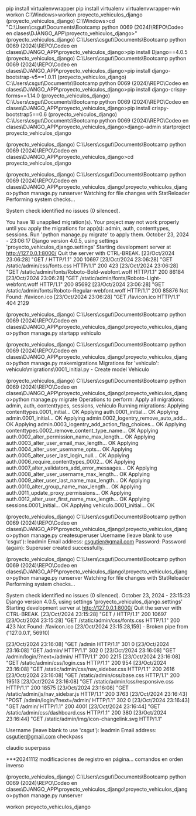 pip install virtualenvwrapper
pip install virtualenv virtualenvwrapper-win
workon
C:\Windows>workon proyecto_vehiculos_django
(proyecto_vehiculos_django) C:\Windows>cd "C:\Users\csgut\Documents\Bootcamp python 0069 (2024)\REPO\Codeo en clases\DJANGO_APP\proyecto_vehiculos_django>"
(proyecto_vehiculos_django) C:\Users\csgut\Documents\Bootcamp python 0069 (2024)\REPO\Codeo en clases\DJANGO_APP\proyecto_vehiculos_django>pip install Django==4.0.5
(proyecto_vehiculos_django) C:\Users\csgut\Documents\Bootcamp python 0069 (2024)\REPO\Codeo en clases\DJANGO_APP\proyecto_vehiculos_django>pip install django-bootstrap-v5==1.0.11
(proyecto_vehiculos_django) C:\Users\csgut\Documents\Bootcamp python 0069 (2024)\REPO\Codeo en clases\DJANGO_APP\proyecto_vehiculos_django>pip install django-crispy-forms==1.14.0
(proyecto_vehiculos_django) C:\Users\csgut\Documents\Bootcamp python 0069 (2024)\REPO\Codeo en clases\DJANGO_APP\proyecto_vehiculos_django>pip install crispy-bootstrap5==0.6
(proyecto_vehiculos_django) C:\Users\csgut\Documents\Bootcamp python 0069 (2024)\REPO\Codeo en clases\DJANGO_APP\proyecto_vehiculos_django>django-admin startproject proyecto_vehiculos_django

(proyecto_vehiculos_django) C:\Users\csgut\Documents\Bootcamp python 0069 (2024)\REPO\Codeo en clases\DJANGO_APP\proyecto_vehiculos_django>cd proyecto_vehiculos_django

(proyecto_vehiculos_django) C:\Users\csgut\Documents\Bootcamp python 0069 (2024)\REPO\Codeo en clases\DJANGO_APP\proyecto_vehiculos_django\proyecto_vehiculos_django>python manage.py runserver
Watching for file changes with StatReloader
Performing system checks...

System check identified no issues (0 silenced).

You have 18 unapplied migration(s). Your project may not work properly until you apply the migrations for app(s): admin, auth, contenttypes, sessions.
Run 'python manage.py migrate' to apply them.
October 23, 2024 - 23:06:17
Django version 4.0.5, using settings 'proyecto_vehiculos_django.settings'
Starting development server at http://127.0.0.1:8000/
Quit the server with CTRL-BREAK.
[23/Oct/2024 23:06:28] "GET / HTTP/1.1" 200 10697
[23/Oct/2024 23:06:28] "GET /static/admin/css/fonts.css HTTP/1.1" 200 423
[23/Oct/2024 23:06:28] "GET /static/admin/fonts/Roboto-Bold-webfont.woff HTTP/1.1" 200 86184
[23/Oct/2024 23:06:28] "GET /static/admin/fonts/Roboto-Light-webfont.woff HTTP/1.1" 200 85692
[23/Oct/2024 23:06:28] "GET /static/admin/fonts/Roboto-Regular-webfont.woff HTTP/1.1" 200 85876
Not Found: /favicon.ico
[23/Oct/2024 23:06:28] "GET /favicon.ico HTTP/1.1" 404 2129

(proyecto_vehiculos_django) C:\Users\csgut\Documents\Bootcamp python 0069 (2024)\REPO\Codeo en clases\DJANGO_APP\proyecto_vehiculos_django\proyecto_vehiculos_django>python manage.py startapp vehiculo

(proyecto_vehiculos_django) C:\Users\csgut\Documents\Bootcamp python 0069 (2024)\REPO\Codeo en clases\DJANGO_APP\proyecto_vehiculos_django\proyecto_vehiculos_django>python manage.py makemigrations
Migrations for 'vehiculo':
  vehiculo\migrations\0001_initial.py
    - Create model Vehiculo

(proyecto_vehiculos_django) C:\Users\csgut\Documents\Bootcamp python 0069 (2024)\REPO\Codeo en clases\DJANGO_APP\proyecto_vehiculos_django\proyecto_vehiculos_django>python manage.py migrate
Operations to perform:
  Apply all migrations: admin, auth, contenttypes, sessions, vehiculo
Running migrations:
  Applying contenttypes.0001_initial... OK
  Applying auth.0001_initial... OK
  Applying admin.0001_initial... OK
  Applying admin.0002_logentry_remove_auto_add... OK
  Applying admin.0003_logentry_add_action_flag_choices... OK
  Applying contenttypes.0002_remove_content_type_name... OK
  Applying auth.0002_alter_permission_name_max_length... OK
  Applying auth.0003_alter_user_email_max_length... OK
  Applying auth.0004_alter_user_username_opts... OK
  Applying auth.0005_alter_user_last_login_null... OK
  Applying auth.0006_require_contenttypes_0002... OK
  Applying auth.0007_alter_validators_add_error_messages... OK
  Applying auth.0008_alter_user_username_max_length... OK
  Applying auth.0009_alter_user_last_name_max_length... OK
  Applying auth.0010_alter_group_name_max_length... OK
  Applying auth.0011_update_proxy_permissions... OK
  Applying auth.0012_alter_user_first_name_max_length... OK
  Applying sessions.0001_initial... OK
  Applying vehiculo.0001_initial... OK

(proyecto_vehiculos_django) C:\Users\csgut\Documents\Bootcamp python 0069 (2024)\REPO\Codeo en clases\DJANGO_APP\proyecto_vehiculos_django\proyecto_vehiculos_django>python manage.py createsuperuser
Username (leave blank to use 'csgut'): leadmin
Email address: csgutier@gmail.com
Password:
Password (again):
Superuser created successfully.

(proyecto_vehiculos_django) C:\Users\csgut\Documents\Bootcamp python 0069 (2024)\REPO\Codeo en clases\DJANGO_APP\proyecto_vehiculos_django\proyecto_vehiculos_django>python manage.py runserver
Watching for file changes with StatReloader
Performing system checks...

System check identified no issues (0 silenced).
October 23, 2024 - 23:15:23
Django version 4.0.5, using settings 'proyecto_vehiculos_django.settings'
Starting development server at http://127.0.0.1:8000/
Quit the server with CTRL-BREAK.
[23/Oct/2024 23:15:28] "GET / HTTP/1.1" 200 10697
[23/Oct/2024 23:15:28] "GET /static/admin/css/fonts.css HTTP/1.1" 200 423
Not Found: /favicon.ico
[23/Oct/2024 23:15:28,159] - Broken pipe from ('127.0.0.1', 56910)

[23/Oct/2024 23:16:08] "GET /admin HTTP/1.1" 301 0
[23/Oct/2024 23:16:08] "GET /admin/ HTTP/1.1" 302 0
[23/Oct/2024 23:16:08] "GET /admin/login/?next=/admin/ HTTP/1.1" 200 2215
[23/Oct/2024 23:16:08] "GET /static/admin/css/login.css HTTP/1.1" 200 954
[23/Oct/2024 23:16:08] "GET /static/admin/css/nav_sidebar.css HTTP/1.1" 200 2616
[23/Oct/2024 23:16:08] "GET /static/admin/css/base.css HTTP/1.1" 200 19513
[23/Oct/2024 23:16:08] "GET /static/admin/css/responsive.css HTTP/1.1" 200 18575
[23/Oct/2024 23:16:08] "GET /static/admin/js/nav_sidebar.js HTTP/1.1" 200 3763
[23/Oct/2024 23:16:43] "POST /admin/login/?next=/admin/ HTTP/1.1" 302 0
[23/Oct/2024 23:16:43] "GET /admin/ HTTP/1.1" 200 4001
[23/Oct/2024 23:16:44] "GET /static/admin/css/dashboard.css HTTP/1.1" 200 380
[23/Oct/2024 23:16:44] "GET /static/admin/img/icon-changelink.svg HTTP/1.1"

Username (leave blank to use 'csgut'): leadmin
Email address: csgutier@gmail.com
checkpass


claudio
superpass



***20241112 modificaciones de registro en página...
comandos en orden inverso

(proyecto_vehiculos_django) C:\Users\csgut\Documents\Bootcamp python 0069 (2024)\REPO\Codeo en clases\DJANGO_APP\proyecto_vehiculos_django\proyecto_vehiculos_django>python manage.py runserver

workon proyecto_vehiculos_django

